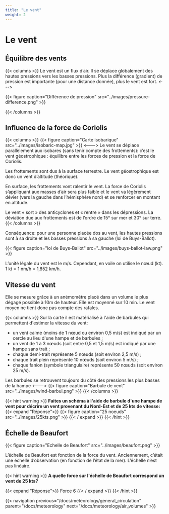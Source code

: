 ```yaml
---
title: "Le vent"
weight: 2
---
```


# Le vent

## Équilibre des vents
{{< columns >}}
Le vent est un flux d’air. Il se déplace globalement des hautes pressions vers les basses pressions. Plus la différence (gradient) de pression est importante (pour une distance donnée), plus le vent est fort.
<--->

{{< figure caption="Différence de pression" src="../images/pressure-difference.png" >}}

{{< /columns >}}

## Influence de la force de Coriolis
{{< columns >}}
{{< figure caption="Carte isobarique" src="../images/isobaric-map.jpg" >}}
<--->
Le vent se déplace parallèlement aux isobares (sans tenir compte des frottements): c’est le vent géostrophique : équilibre entre les forces de pression et la force de Coriolis.

Les frottements sont dus à la surface terrestre. Le vent géostrophique est donc un vent d’altitude (théorique).

En surface, les frottements vont ralentir le vent. La force de Coriolis s’appliquant aux masses d’air sera plus faible et le vent va légèrement dévier (vers la gauche dans l’hémisphère nord) et se renforcer en montant en altitude.

Le vent « sort » des anticyclones et « rentre » dans les dépressions. La déviation due
aux frottements est de l’ordre de 15° sur mer et 30° sur terre.
{{< /columns >}}

Conséquence: pour une personne placée dos au vent, les hautes pressions sont à sa droite et les basses pressions à sa gauche (loi de Buys-Ballot).

{{< figure caption="loi de Buys-Ballot" src="../images/buys-ballot-law.png" >}}

L’unité légale du vent est le m/s. Cependant, en voile on utilise le nœud (kt).
1 kt = 1 nm/h = 1,852 km/h.

## Vitesse du vent

Elle se mesure grâce à un anémomètre placé dans un volume le plus dégagé possible à 10m de hauteur.
Elle est moyenné sur 10 min. Le vent moyen ne tient donc pas compte des rafales.

{{< columns >}}
Sur la carte il est matérialisé à l'aide de barbules qui permettent d'estimer la vitesse du vent:

- un vent calme (moins de 1 nœud ou environ 0,5 m/s) est indiqué par un cercle au lieu d'une hampe et de barbules ;
- un vent de 1 à 3 nœuds (soit entre 0,5 et 1,5 m/s) est indiqué par une hampe sans trait ;
- chaque demi-trait représente 5 nœuds (soit environ 2,5 m/s) ;
- chaque trait plein représente 10 nœuds (soit environ 5 m/s) ;
- chaque fanion (symbole triangulaire) représente 50 nœuds (soit environ 25 m/s).

Les barbules se retrouvent toujours du côté des pressions les plus basses de la hampe
<--->
{{< figure caption="Barbule de vent" src="../images/wind-barbul.png" >}}
{{< /columns >}}

{{< hint warning >}}
**Faites un schéma à l'aide de barbule d'une hampe de vent pour décrire un vent provenant du Nord-Est et de 25 kts de vitesse:**
{{< expand "Réponse">}}
{{< figure caption="25 noeuds" src="../images/25kts.png" >}}
{{< / expand >}}
{{< /hint >}}

## Échelle de Beaufort
{{< figure caption="Echelle de Beaufort" src="../images/beaufort.png" >}}

L’échelle de Beaufort est fonction de la force du vent. Anciennement, c’était une échelle d’observation (en fonction de l’état de la mer). L’échelle n’est pas linéaire.

{{< hint warning >}}
**A quelle force sur l'échelle de Beaufort correspond un vent de 25 kts?**

{{< expand "Réponse">}}
Force 6
{{< / expand >}}
{{< /hint >}}

{{< navigation previous="/docs/meteorology/general_circulation" parent="/docs/meteorology" next="/docs/meteorology/air_volumes" >}}

